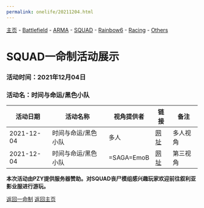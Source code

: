 ```yaml
---
permalink: onelife/20211204.html
---
```

[主页](https://saga2003.github.io/)   -  [Battlefield](https://saga2003.github.io/battlefield.html)   -   [ARMA](https://saga2003.github.io/arma.html)   -   [SQUAD](https://saga2003.github.io/squad.html)   -   [Rainbow6](https://saga2003.github.io/rainbow6.html)   -   [Racing](https://saga2003.github.io/racing.html)   -   [Others](https://saga2003.github.io/others.html)

# SQUAD一命制活动展示

### 活动时间：2021年12月04日

### 活动名：时间与命运/黑色小队

活动日期|活动名称|视角提供者|链接|备注
---|---|---|---|---
2021-12-04|时间与命运/黑色小队|多人|[网址](https://www.bilibili.com/video/BV1M44y1a7ek/)|多人视角
2021-12-04|时间与命运/黑色小队|=SAGA=EmoB|[网址](https://www.bilibili.com/video/BV1zQ4y1i73H/)|第三视角

**本次活动由PZY提供服务器赞助。对SQUAD丧尸模组感兴趣玩家欢迎前往叙利亚影业服进行游玩。**

[返回一命制](https://saga2003.github.io/squad.html)
[返回主页](https://saga2003.github.io/)